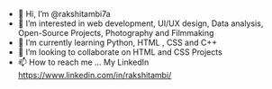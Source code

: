 - 👋 Hi, I’m @rakshitambi7a
- 👀 I’m interested in web development, UI/UX design, Data analysis, Open-Source Projects, Photography and Filmmaking
- 🌱 I’m currently learning Python, HTML , CSS and C++
- 💞️ I’m looking to collaborate on HTML and CSS Projects
- 📫 How to reach me ... My LinkedIn https://www.linkedin.com/in/rakshitambi/

<!---
rakshitambi7a/rakshitambi7a is a ✨ special ✨ repository because its `README.md` (this file) appears on your GitHub profile.
You can click the Preview link to take a look at your changes.
--->
